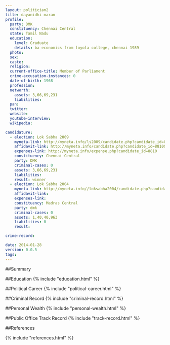 ```yaml
---
layout: politician2
title: dayanidhi maran
profile: 
  party: DMK
  constituency: Chennai Central
  state: Tamil Nadu
  education: 
    level: Graduate
    details: ba economics from loyola college, chennai 1989
  photo: 
  sex: 
  caste: 
  religion: 
  current-office-title: Member of Parliament
  crime-accusation-instances: 0
  date-of-birth: 1968
  profession: 
  networth: 
    assets: 3,66,69,231
    liabilities: 
  pan: 
  twitter: 
  website: 
  youtube-interview: 
  wikipedia: 

candidature: 
  - election: Lok Sabha 2009
    myneta-link: http://myneta.info/ls2009/candidate.php?candidate_id=8810
    affidavit-link: http://myneta.info/candidate.php?candidate_id=8810&scan=original
    expenses-link: http://myneta.info/expense.php?candidate_id=8810
    constituency: Chennai Central 
    party: DMK
    criminal-cases: 0
    assets: 3,66,69,231
    liabilities: 
    result: winner 
  - election: Lok Sabha 2004
    myneta-link: http://myneta.info//loksabha2004/candidate.php?candidate_id=3430
    affidavit-link: 
    expenses-link: 
    constituency: Madras Central 
    party: dmk
    criminal-cases: 0
    assets: 1,40,40,963
    liabilities: 0
    result:  

crime-record: 

date: 2014-01-28
version: 0.0.5
tags: 
---
```

##Summary


##Education
{% include "education.html" %}


##Political Career
{% include "political-career.html" %}


##Criminal Record
{% include "criminal-record.html" %}


##Personal Wealth
{% include "personal-wealth.html" %}


##Public Office Track Record
{% include "track-record.html" %}


##References


{% include "references.html" %}